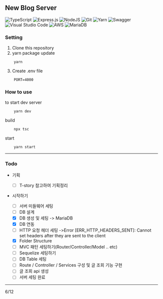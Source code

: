 ## New Blog Server

![TypeScript](https://img.shields.io/badge/typescript-%23007ACC.svg?style=for-the-badge&logo=typescript&logoColor=white)
![Express.js](https://img.shields.io/badge/express.js-%23404d59.svg?style=for-the-badge&logo=express&logoColor=%2361DAFB)
![NodeJS](https://img.shields.io/badge/node.js-6DA55F?style=for-the-badge&logo=node.js&logoColor=white)
![Git](https://img.shields.io/badge/git-%23F05033.svg?style=for-the-badge&logo=git&logoColor=white)
![Yarn](https://img.shields.io/badge/yarn-%232C8EBB.svg?style=for-the-badge&logo=yarn&logoColor=white)
![Swagger](https://img.shields.io/badge/-Swagger-%23Clojure?style=for-the-badge&logo=swagger&logoColor=white)
![Visual Studio Code](https://img.shields.io/badge/Visual%20Studio%20Code-0078d7.svg?style=for-the-badge&logo=visual-studio-code&logoColor=white)
![AWS](https://img.shields.io/badge/AWS-%23FF9900.svg?style=for-the-badge&logo=amazon-aws&logoColor=white)
![MariaDB](https://img.shields.io/badge/MariaDB-003545?style=for-the-badge&logo=mariadb&logoColor=white)

### Setting

1. Clone this repository
2. yarn package update

```
    yarn
```

3. Create .env file

```
    PORT=4000
```

### How to use

to start dev server

```
    yarn dev
```

build

```
    npx tsc
```

start

```
    yarn start
```

---

### Todo

- 기획

  - [ ] T-story 참고하여 기획정리

- 시작하기
  - [ ] 서버 미들웨어 세팅
  - [ ] DB 설계
  - [x] DB 생성 및 세팅 -> MariaDB
  - [x] DB 연동
  - [ ] HTTP 요청 헤더 세팅
        ->Error [ERR_HTTP_HEADERS_SENT]: Cannot set headers after they are sent to the client
  - [x] Folder Structure
  - [ ] MVC 패턴 세팅하기(Router/Controller/Model .. etc)
  - [ ] Sequelize 세팅하기
  - [ ] DB Table 세팅
  - [ ] Route / Controller / Services 구성 및 글 조회 기능 구현
  - [ ] 글 조회 api 생성
  - [ ] 서버 세팅 완료

---

6/12
